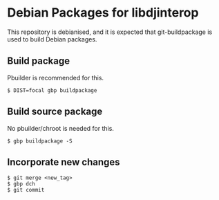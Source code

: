 Debian Packages for libdjinterop
================================

This repository is debianised, and it is expected that git-buildpackage is used to build Debian packages.

Build package
-------------

Pbuilder is recommended for this.

```
$ DIST=focal gbp buildpackage
```

Build source package
--------------------

No pbuilder/chroot is needed for this.

```
$ gbp buildpackage -S
```

Incorporate new changes
-----------------------

```
$ git merge <new_tag>
$ gbp dch
$ git commit
```

